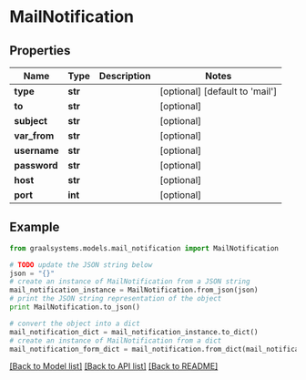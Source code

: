 # MailNotification


## Properties

Name | Type | Description | Notes
------------ | ------------- | ------------- | -------------
**type** | **str** |  | [optional] [default to 'mail']
**to** | **str** |  | [optional] 
**subject** | **str** |  | [optional] 
**var_from** | **str** |  | [optional] 
**username** | **str** |  | [optional] 
**password** | **str** |  | [optional] 
**host** | **str** |  | [optional] 
**port** | **int** |  | [optional] 

## Example

```python
from graalsystems.models.mail_notification import MailNotification

# TODO update the JSON string below
json = "{}"
# create an instance of MailNotification from a JSON string
mail_notification_instance = MailNotification.from_json(json)
# print the JSON string representation of the object
print MailNotification.to_json()

# convert the object into a dict
mail_notification_dict = mail_notification_instance.to_dict()
# create an instance of MailNotification from a dict
mail_notification_form_dict = mail_notification.from_dict(mail_notification_dict)
```
[[Back to Model list]](../README.md#documentation-for-models) [[Back to API list]](../README.md#documentation-for-api-endpoints) [[Back to README]](../README.md)


